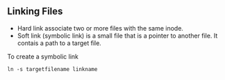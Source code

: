## Linking Files
- Hard link associate two or more files with the same inode.
- Soft link (symbolic link) is a small file that is a pointer to another file. It contais a path to a target file.

To create a symbolic link
```
ln -s targetfilename linkname
```
